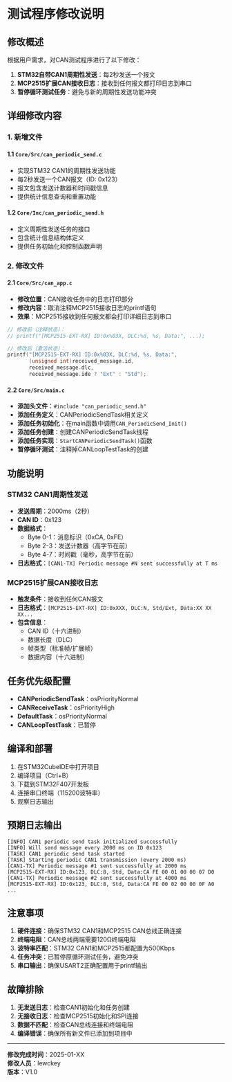 # 测试程序修改说明

## 修改概述

根据用户需求，对CAN测试程序进行了以下修改：

1. **STM32自带CAN1周期性发送**：每2秒发送一个报文
2. **MCP2515扩展CAN接收日志**：接收到任何报文都打印日志到串口
3. **暂停循环测试任务**：避免与新的周期性发送功能冲突

## 详细修改内容

### 1. 新增文件

#### 1.1 `Core/Src/can_periodic_send.c`
- 实现STM32 CAN1的周期性发送功能
- 每2秒发送一个CAN报文（ID: 0x123）
- 报文包含发送计数器和时间戳信息
- 提供统计信息查询和重置功能

#### 1.2 `Core/Inc/can_periodic_send.h`
- 定义周期性发送任务的接口
- 包含统计信息结构体定义
- 提供任务初始化和控制函数声明

### 2. 修改文件

#### 2.1 `Core/Src/can_app.c`
- **修改位置**：CAN接收任务中的日志打印部分
- **修改内容**：取消注释MCP2515接收日志的printf语句
- **效果**：MCP2515接收到任何报文都会打印详细日志到串口

```c
// 修改前（注释状态）：
// printf("[MCP2515-EXT-RX] ID:0x%03X, DLC:%d, %s, Data:", ...);

// 修改后（激活状态）：
printf("[MCP2515-EXT-RX] ID:0x%03X, DLC:%d, %s, Data:", 
       (unsigned int)received_message.id, 
       received_message.dlc,
       received_message.ide ? "Ext" : "Std");
```

#### 2.2 `Core/Src/main.c`
- **添加头文件**：`#include "can_periodic_send.h"`
- **添加任务定义**：CANPeriodicSendTask相关定义
- **添加任务初始化**：在main函数中调用`CAN_PeriodicSend_Init()`
- **添加任务创建**：创建CANPeriodicSendTask线程
- **添加任务实现**：`StartCANPeriodicSendTask()`函数
- **暂停循环测试**：注释掉CANLoopTestTask的创建

## 功能说明

### STM32 CAN1周期性发送
- **发送周期**：2000ms（2秒）
- **CAN ID**：0x123
- **数据格式**：
  - Byte 0-1：消息标识（0xCA, 0xFE）
  - Byte 2-3：发送计数器（高字节在前）
  - Byte 4-7：时间戳（毫秒，高字节在前）
- **日志格式**：`[CAN1-TX] Periodic message #N sent successfully at T ms`

### MCP2515扩展CAN接收日志
- **触发条件**：接收到任何CAN报文
- **日志格式**：`[MCP2515-EXT-RX] ID:0xXXX, DLC:N, Std/Ext, Data:XX XX XX...`
- **包含信息**：
  - CAN ID（十六进制）
  - 数据长度（DLC）
  - 帧类型（标准帧/扩展帧）
  - 数据内容（十六进制）

## 任务优先级配置

- **CANPeriodicSendTask**：osPriorityNormal
- **CANReceiveTask**：osPriorityHigh
- **DefaultTask**：osPriorityNormal
- **CANLoopTestTask**：已暂停

## 编译和部署

1. 在STM32CubeIDE中打开项目
2. 编译项目（Ctrl+B）
3. 下载到STM32F407开发板
4. 连接串口终端（115200波特率）
5. 观察日志输出

## 预期日志输出

```
[INFO] CAN1 periodic send task initialized successfully
[INFO] Will send message every 2000 ms on ID 0x123
[TASK] CAN1 periodic send task started
[TASK] Starting periodic CAN1 transmission (every 2000 ms)
[CAN1-TX] Periodic message #1 sent successfully at 2000 ms
[MCP2515-EXT-RX] ID:0x123, DLC:8, Std, Data:CA FE 00 01 00 00 07 D0
[CAN1-TX] Periodic message #2 sent successfully at 4000 ms
[MCP2515-EXT-RX] ID:0x123, DLC:8, Std, Data:CA FE 00 02 00 00 0F A0
...
```

## 注意事项

1. **硬件连接**：确保STM32 CAN1和MCP2515 CAN总线正确连接
2. **终端电阻**：CAN总线两端需要120Ω终端电阻
3. **波特率匹配**：STM32 CAN1和MCP2515都配置为500Kbps
4. **任务冲突**：已暂停原循环测试任务，避免冲突
5. **串口输出**：确保USART2正确配置用于printf输出

## 故障排除

1. **无发送日志**：检查CAN1初始化和任务创建
2. **无接收日志**：检查MCP2515初始化和SPI连接
3. **数据不匹配**：检查CAN总线连接和终端电阻
4. **编译错误**：确保所有新文件已添加到项目中

---

**修改完成时间**：2025-01-XX  
**修改人员**：lewckey  
**版本**：V1.0